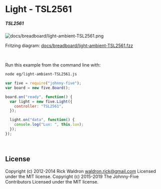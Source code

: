 <!--remove-start-->

# Light - TSL2561

<!--remove-end-->






##### TSL2561



![docs/breadboard/light-ambient-TSL2561.png](breadboard/light-ambient-TSL2561.png)<br>

Fritzing diagram: [docs/breadboard/light-ambient-TSL2561.fzz](breadboard/light-ambient-TSL2561.fzz)

&nbsp;




Run this example from the command line with:
```bash
node eg/light-ambient-TSL2561.js
```


```javascript
var five = require("johnny-five");
var board = new five.Board();

board.on("ready", function() {
  var light = new five.Light({
    controller: "TSL2561",
  });

  light.on("data", function() {
    console.log("Lux: ", this.lux);
  });
});

```








&nbsp;

<!--remove-start-->

## License
Copyright (c) 2012-2014 Rick Waldron <waldron.rick@gmail.com>
Licensed under the MIT license.
Copyright (c) 2015-2019 The Johnny-Five Contributors
Licensed under the MIT license.

<!--remove-end-->
